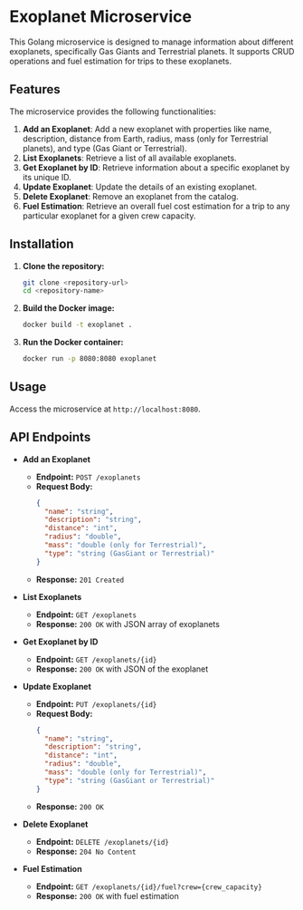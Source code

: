 # Exoplanet Microservice

This Golang microservice is designed to manage information about different exoplanets, specifically Gas Giants and Terrestrial planets. It supports CRUD operations and fuel estimation for trips to these exoplanets.

## Features

The microservice provides the following functionalities:
1. **Add an Exoplanet**: Add a new exoplanet with properties like name, description, distance from Earth, radius, mass (only for Terrestrial planets), and type (Gas Giant or Terrestrial).
2. **List Exoplanets**: Retrieve a list of all available exoplanets.
3. **Get Exoplanet by ID**: Retrieve information about a specific exoplanet by its unique ID.
4. **Update Exoplanet**: Update the details of an existing exoplanet.
5. **Delete Exoplanet**: Remove an exoplanet from the catalog.
6. **Fuel Estimation**: Retrieve an overall fuel cost estimation for a trip to any particular exoplanet for a given crew capacity.

## Installation

1. **Clone the repository:**
    ```sh
    git clone <repository-url>
    cd <repository-name>
    ```

2. **Build the Docker image:**
    ```sh
    docker build -t exoplanet .
    ```

3. **Run the Docker container:**
    ```sh
    docker run -p 8080:8080 exoplanet
    ```

## Usage

Access the microservice at `http://localhost:8080`.

## API Endpoints

- **Add an Exoplanet**
  - **Endpoint:** `POST /exoplanets`
  - **Request Body:**
    ```json
    {
      "name": "string",
      "description": "string",
      "distance": "int",
      "radius": "double",
      "mass": "double (only for Terrestrial)",
      "type": "string (GasGiant or Terrestrial)"
    }
    ```
  - **Response:** `201 Created`

- **List Exoplanets**
  - **Endpoint:** `GET /exoplanets`
  - **Response:** `200 OK` with JSON array of exoplanets

- **Get Exoplanet by ID**
  - **Endpoint:** `GET /exoplanets/{id}`
  - **Response:** `200 OK` with JSON of the exoplanet

- **Update Exoplanet**
  - **Endpoint:** `PUT /exoplanets/{id}`
  - **Request Body:**
    ```json
    {
      "name": "string",
      "description": "string",
      "distance": "int",
      "radius": "double",
      "mass": "double (only for Terrestrial)",
      "type": "string (GasGiant or Terrestrial)"
    }
    ```
  - **Response:** `200 OK`

- **Delete Exoplanet**
  - **Endpoint:** `DELETE /exoplanets/{id}`
  - **Response:** `204 No Content`

- **Fuel Estimation**
  - **Endpoint:** `GET /exoplanets/{id}/fuel?crew={crew_capacity}`
  - **Response:** `200 OK` with fuel estimation

